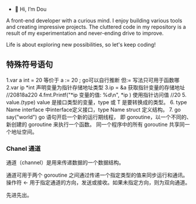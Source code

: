 - 👋 Hi, I’m Dou

A front-end developer with a curious mind. 
I enjoy building various tools and creating impressive projects. 
The cluttered code in my repository is a result of my experimentation and never-ending drive to improve. 

Life is about exploring new possibilities, so let's keep coding!


## 特殊符号语句

1.var a int = 20 等价于 a := 20 ; go可以自行推断 但:= 写法只可用于函数哪
2.var ip *int 声明变量为指针存储地址类型
3.ip = &a 获取指针变量的存储地址 //20818a220
4.fmt.Printf("*ip 变量的值: %d\n", *ip ) 使用指针访问值 //20
5.  value.(type) value 是接口类型的变量，type 或 T 是要转换成的类型。
6.  type Name interface 中interface定义接口，type Name struct 定义结构。
7. go say("world")  go 语句开启一个新的运行期线程， 即 goroutine，以一个不同的、新创建的 goroutine 来执行一个函数。 同一个程序中的所有 goroutine 共享同一个地址空间。

### Chanel 通道

通道（channel）是用来传递数据的一个数据结构。

通道可用于两个 goroutine 之间通过传递一个指定类型的值来同步运行和通讯。操作符 <- 用于指定通道的方向，发送或接收。如果未指定方向，则为双向通道。

先进先出。
